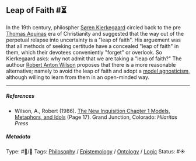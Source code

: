 ## Leap of Faith  #⏳

In the 19th century, philospher [Søren Kierkegaard]() circled back to the pre [Thomas Aquinas]() era of Christianity and suggested that the way out of the perpetual relapse into uncertainty is a "leap of faith". His arguement was that all methods of seeking certitude have a concealed "leap of faith" in them, which their devotees conveniently "forget" or overlook. So Kierkegaard asks: why not admit that we are taking a "leap of faith?" The authour [Robert Anton Wilson]() proposes that there is a more reasonable alternative; namely to avoid the leap of faith and adopt a [model agnosticism](Model%20Agnosticism.md), although willing to learn from them in an open-minded way. 

---

##### References

* Wilson, A., Robert (1986). [The New Inquisition Chapter 1 Models, Metaphors, and Idols](The%20New%20Inquisition%20Chapter%201%20Models,%20Metaphors,%20and%20Idols.md) (Page 17). Grand Junction, Colorado: *Hilaritas Press*

##### Metadata

Type: #🔵/🔵 
Tags: [Philosophy](Philosophy.md) / [Epistemology](Epistemology.md) / [Ontology](Ontology.md) / [Logic](Logic.md)
Status: #☀️ 
